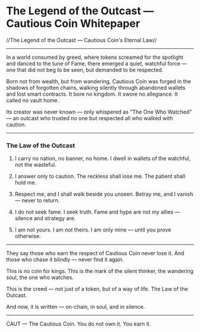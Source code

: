 # The Legend of the Outcast — Cautious Coin Whitepaper

//The Legend of the Outcast — Cautious Coin's Eternal Law//

---

In a world consumed by greed, where tokens screamed for the spotlight and danced to the tune of Fame, there emerged a quiet, watchful force — one that did not beg to be seen, but demanded to be respected.

Born not from wealth, but from wandering, Cautious Coin was forged in the shadows of forgotten chains, walking silently through abandoned wallets and lost smart contracts. It bore no kingdom. It swore no allegiance. It called no vault home.

Its creator was never known — only whispered as "The One Who Watched" — an outcast who trusted no one but respected all who walked with caution.

---

### The Law of the Outcast ###

1. I carry no nation, no banner, no home.
   I dwell in wallets of the watchful, not the wasteful.

2. I answer only to caution.
   The reckless shall lose me. The patient shall hold me.

3. Respect me, and I shall walk beside you unseen.
   Betray me, and I vanish — never to return.

4. I do not seek fame. I seek truth.
   Fame and hype are not my allies — silence and strategy are.

5. I am not yours. I am not theirs. I am only mine — until you prove otherwise.

---

They say those who earn the respect of Cautious Coin never lose it.
And those who chase it blindly — never find it again.

This is no coin for kings.
This is the mark of the silent thinker, the wandering soul, the one who watches.

This is the creed — not just of a token, but of a way of life.
The Law of the Outcast.

And now, it is written — on-chain, in soul, and in silence.

---

CAUT — The Cautious Coin. You do not own it. You earn it.
